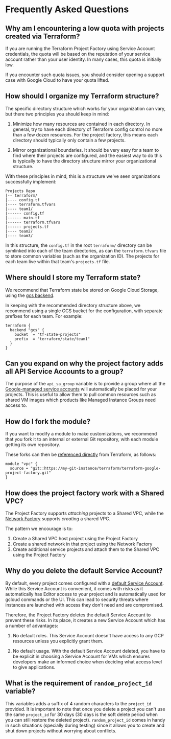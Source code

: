 # Frequently Asked Questions

## Why am I encountering a low quota with projects created via Terraform?

If you are running the Terraform Project Factory using Service Account credentials, the quota will be based on the
reputation of your service account rather than your user identity. In many cases, this quota is initially low.

If you encounter such quota issues, you should consider opening a support case with Google Cloud to have your quota lifted.

## How should I organize my Terraform structure?

The specific directory structure which works for your organization can vary, but there two principles you should keep in mind:

1. Minimize how many resources are contained in each directory. In general, try to have each directory of Terraform config control no more than a few dozen resources. For the project factory, this means each directory should typically only contain a few projects.

2. Mirror organizational boundaries. It should be very easy for a team to find where their projects are configured, and the easiest way to do this is typically to have the directory structure mirror your organizational structure.

With these principles in mind, this is a structure we've seen organizations successfully implement:

```
Projects Repo
|-- terraform/
|---- config.tf
|---- terraform.tfvars
|---- team1/
|------ config.tf
|------ main.tf
|------ terraform.tfvars
|------ projects.tf
|---- team2/
|---- team3/
```

In this structure, the `config.tf` in the root `terraform/` directory can be symlinked into each of the team directories, as can the `terraform.tfvars` file to store common variables (such as the organization ID). The projects for each team live within that team's `projects.tf` file.

## Where should I store my Terraform state?

We recommend that Terraform state be stored on Google Cloud Storage, using the [gcs backend](https://www.terraform.io/docs/backends/types/gcs.html).

In keeping with the recommended directory structure above, we recommend using a single GCS bucket for the configuration, with separate prefixes for each team. For example:

```hcl
terraform {
  backend "gcs" {
    bucket  = "tf-state-projects"
    prefix  = "terraform/state/team1"
  }
}
```

## Can you expand on why the project factory adds all API Service Accounts to a group?

The purpose of the `api_sa_group` variable is to provide a group where all the [Google-managed service accounts](https://cloud.google.com/iam/docs/service-accounts#google-managed_service_accounts) will automatically be placed for your projects. This is useful to allow them to pull common resources such as shared VM images which products like Managed Instance Groups need access to.

## How do I fork the module?

If you want to modify a module to make customizations, we recommend that you fork it to an internal or external Git repository, with each module getting its own repository.

These forks can then be [referenced directly](https://www.terraform.io/docs/modules/sources.html#generic-git-repository) from Terraform, as follows:

```
module "vpc" {
  source = "git::https://my-git-instance/terraform/terraform-google-project-factory.git"
}
```

## How does the project factory work with a Shared VPC?

The Project Factory supports *attaching* projects to a Shared VPC, while the [Network Factory](https://github.com/terraform-google-modules/terraform-google-network) supports *creating* a shared VPC.

The pattern we encourage is to:

1. Create a Shared VPC host project using the Project Factory
2. Create a shared network in that project using the Network Factory
3. Create additional service projects and attach them to the Shared VPC using the Project Factory

## Why do you delete the default Service Account?

By default, every project comes configured with a [default Service Account](https://cloud.google.com/compute/docs/access/service-accounts#compute_engine_default_service_account). While this Service Account is convenient, it comes with  risks as it automatically has Editor access to your project and is automatically used for gcloud commands or the UI. This can lead to security threats where instances are launched with access they don't need and are compromised.

Therefore, the Project Factory deletes the default Service Account to prevent these risks. In its place, it creates a new Service Account which has a number of advantages:

1. No default roles. This Service Account doesn't have access to any GCP resources unless you explicitly grant them.

2. No default usage. With the default Service Account deleted, you have to be explicit in choosing a Service Account for VMs which ensures developers make an informed choice when deciding what access level to give applications.

## What is the requirement of `random_project_id` variable?

This variables adds a suffix of 4 random characters to the `project_id` provided. It is important to note that once you delete a project you can't use the same `project_id` for 30 days (30 days is the soft delete period when you can still restore the deleted project). `random_project_id` comes in handy in such situations (specially during testing) since it allows you to create and shut down projects without worrying about conflicts.
